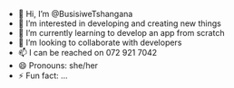 - 👋 Hi, I’m @BusisiweTshangana
- 👀 I’m interested in developing and creating new things
- 🌱 I’m currently learning to develop an app from scratch
- 💞️ I’m looking to collaborate with developers
- 📫 I can be reached on 072 921 7042
- 😄 Pronouns: she/her
- ⚡ Fun fact: ...

<!---
BusisiweTshangana/BusisiweTshangana is a ✨ special ✨ repository because its `README.md` (this file) appears on your GitHub profile.
You can click the Preview link to take a look at your changes.
--->
